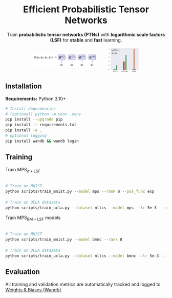 <h1 align="center">Efficient Probabilistic Tensor Networks</h1>

<p align="center">
  Train <strong>probabilistic tensor networks (PTNs)</strong> with
  <strong>logarithmic scale factors (LSF)</strong> for
  <strong>stable</strong> and <strong>fast</strong> learning.
</p>


<div align="center" style="display:flex; justify-content:center; gap:32px; align-items:center;">
  <img src="images/untitled.png"    alt="Model Overview" style="width:40%; height:auto; max-width:100%; display:block;">
  <img src="images/mps-profile.png"  alt="MPS Profile"   style="width:20%; height:auto; max-width:100%; display:block;">
</div>


## Installation

**Requirements:** Python 3.10+

```bash
# Install dependencies
# (optional) python -m venv .venv
pip install --upgrade pip
pip install -r requirements.txt
pip install -e .
# optional logging
pip install wandb && wandb login
```

## Training
Train $\mathrm{MPS}_{\sigma+\mathrm{LSF}}$
```bash

# Train on MNIST
python scripts/train_mnist.py --model mps --rank 8 --pos_func exp

# Train on UCLA datasets
python scripts/train_ucla.py --dataset nltcs --model mps --lr 5e-3  --rank 32 --pos_func abs
```

Train $\mathrm{MPS}_{\mathrm{BM+LSF}}$ models
```bash

# Train on MNIST
python scripts/train_mnist.py --model bmnc --rank 8

# Train on UCLA datasets
python scripts/train_ucla.py --dataset nltcs --model bmnc --lr 5e-3  --rank 32
```

## Evaluation

All training and validation metrics are automatically tracked and logged to [Weights & Biases (Wandb)](https://wandb.ai/).
